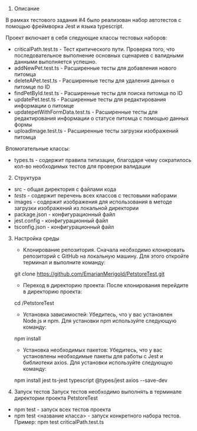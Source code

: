 1. Описание

В рамках тестового задания #4 было реализован набор автотестов с помощью фреймворка Jest и языка typescript.

Проект включает в себя следующие классы тестовых наборов:
- criticalPath.test.ts - Тест критического пути. Проверка того, что последовательное выполнение основных сценариев с валидными данными выполняется успешно.
- addNewPet.test.ts - Расширенные тесты для добавления нового питомца
- deleteAPet.test.ts - Расширенные тесты для удаления данных о питомце по ID
- findPetById.test.ts - Расширенные тесты для поиска питомца по ID
- updatePet.test.ts - Расширенные тесты для редактирования информации о питомце
- updatepetWithFormData.test.ts - Расширенные тесты для редактирования информации о статусе питомца с помощью данных формы
- uploadImage.test.ts - Расширенные тесты загрузки изображений питомца

Впомогательные классы:
- types.ts - содержит правила типизации, благодаря чему сократилось кол-во необходимых тестов для проверки валидации


2. Структура

- src - общая директория с файлами кода
- _tests_ - содержит перечень всех классов с тестовыми наборами
- images - содержит изображения для использования в методе загрузки изображений из локальной директории
- package.json - конфигурационный файл
- jest.config - конфигурационный файл
- tsconfig.json - конфигурационный файл

3. Настройка среды

    - Клонирование репозитория. 
    Сначала необходимо клонировать репозиторий с GitHub на локальную машину. Для этого откройте терминал и выполните команду:

    git clone https://github.com/EmarianMerigold/PetstoreTest.git

    - Переход в директорию проекта:
    После клонирования перейдите в директорию проекта:
    
    cd /PetstoreTest

    - Установка зависимостей:
    Убедитесь, что у вас установлен Node.js и npm. Для установки npm используйте следующую команду:

    npm install

    - Установка необходимых пакетов:
    Убедитесь, что у вас установлены необходимые пакеты для работы с Jest и библиотеки axios. 
    Для установки используйте следующую команду:

    npm install jest ts-jest typescript @types/jest axios --save-dev


4. Запуск тестов
Запуск тестов необходимо выполнять в терминале директории проекта PetstoreTest

- npm test - запуск всех тестов проекта
- npm test <название класса> - запуск конкретного набора тестов. Пример: npm test criticalPath.test.ts
